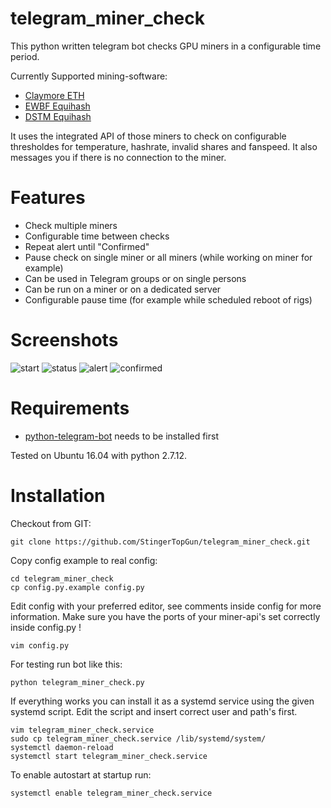 # telegram_miner_check

This python written telegram bot checks GPU miners in a configurable time period.

Currently Supported mining-software:

 - [Claymore ETH](https://bitcointalk.org/index.php?topic=1433925.0) 
 - [EWBF Equihash](https://bitcointalk.org/index.php?topic=1707546.0)
 - [DSTM Equihash](https://bitcointalk.org/index.php?topic=2021765.0)

It uses the integrated API of those miners to check on configurable thresholdes for temperature, hashrate, invalid shares and fanspeed. It also messages you if there is no connection to the miner.

# Features

 - Check multiple miners
 - Configurable time between checks
 - Repeat alert until "Confirmed"
 - Pause check on single miner or all miners (while working on miner for example)
 - Can be used in Telegram groups or on single persons
 - Can be run on a miner or on a dedicated server
 - Configurable pause time (for example while scheduled reboot of rigs)

# Screenshots

![start](https://i.imgur.com/4mxMWRl.jpg)
![status](https://i.imgur.com/54vDB5E.jpg)
![alert](https://i.imgur.com/n8yy56m.jpg)
![confirmed](https://i.imgur.com/UjB9Qjg.jpg)


# Requirements

 - [python-telegram-bot](https://github.com/python-telegram-bot/python-telegram-bot.git) needs to be installed first

Tested on Ubuntu 16.04 with python 2.7.12.


# Installation

Checkout from GIT:

    git clone https://github.com/StingerTopGun/telegram_miner_check.git

Copy config example to real config:

    cd telegram_miner_check
    cp config.py.example config.py

Edit config with your preferred editor, see comments inside config for more information.
Make sure you have the ports of your miner-api's set correctly inside config.py !

    vim config.py

For testing run bot like this:

    python telegram_miner_check.py

If everything works you can install it as a systemd service using the given systemd script.
Edit the script and insert correct user and path's first.

    vim telegram_miner_check.service
    sudo cp telegram_miner_check.service /lib/systemd/system/
    systemctl daemon-reload
    systemctl start telegram_miner_check.service

To enable autostart at startup run:

    systemctl enable telegram_miner_check.service
